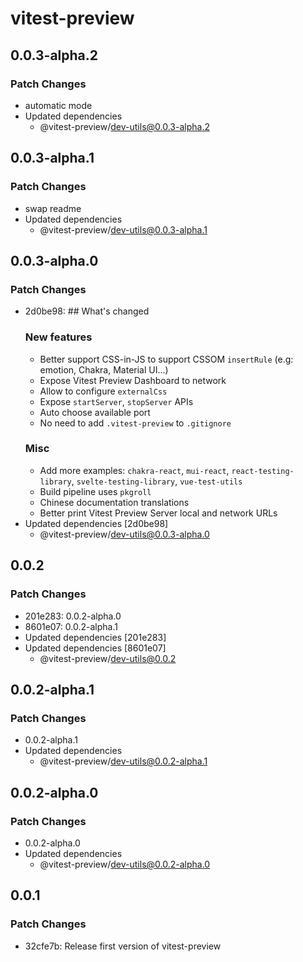 # vitest-preview

## 0.0.3-alpha.2

### Patch Changes

- automatic mode
- Updated dependencies
  - @vitest-preview/dev-utils@0.0.3-alpha.2

## 0.0.3-alpha.1

### Patch Changes

- swap readme
- Updated dependencies
  - @vitest-preview/dev-utils@0.0.3-alpha.1

## 0.0.3-alpha.0

### Patch Changes

- 2d0be98: ## What's changed
  ### New features
  - Better support CSS-in-JS to support CSSOM `insertRule` (e.g: emotion, Chakra, Material UI...)
  - Expose Vitest Preview Dashboard to network
  - Allow to configure `externalCss`
  - Expose `startServer`, `stopServer` APIs
  - Auto choose available port
  - No need to add `.vitest-preview` to `.gitignore`
  ### Misc
  - Add more examples: `chakra-react`, `mui-react`, `react-testing-library`, `svelte-testing-library`, `vue-test-utils`
  - Build pipeline uses `pkgroll`
  - Chinese documentation translations
  - Better print Vitest Preview Server local and network URLs
- Updated dependencies [2d0be98]
  - @vitest-preview/dev-utils@0.0.3-alpha.0

## 0.0.2

### Patch Changes

- 201e283: 0.0.2-alpha.0
- 8601e07: 0.0.2-alpha.1
- Updated dependencies [201e283]
- Updated dependencies [8601e07]
  - @vitest-preview/dev-utils@0.0.2

## 0.0.2-alpha.1

### Patch Changes

- 0.0.2-alpha.1
- Updated dependencies
  - @vitest-preview/dev-utils@0.0.2-alpha.1

## 0.0.2-alpha.0

### Patch Changes

- 0.0.2-alpha.0
- Updated dependencies
  - @vitest-preview/dev-utils@0.0.2-alpha.0

## 0.0.1

### Patch Changes

- 32cfe7b: Release first version of vitest-preview
